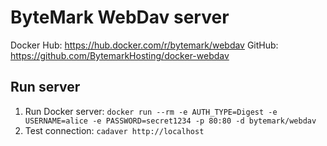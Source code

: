 # ByteMark WebDav server

Docker Hub: https://hub.docker.com/r/bytemark/webdav
GitHub: https://github.com/BytemarkHosting/docker-webdav

## Run server
1. Run Docker server: `docker run --rm -e AUTH_TYPE=Digest -e USERNAME=alice -e PASSWORD=secret1234 -p 80:80 -d bytemark/webdav`
2. Test connection: `cadaver http://localhost`
